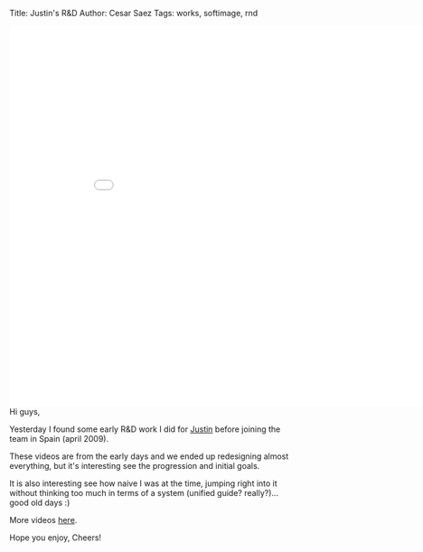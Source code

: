 Title: Justin's R&D
Author: Cesar Saez
Tags: works, softimage, rnd

<div class="flex-video widescreen"><iframe src="//player.vimeo.com/video/80699674?title=0&amp;byline=0&amp;portrait=0" width="900" height="675" frameborder="0" webkitallowfullscreen mozallowfullscreen allowfullscreen></iframe></div>
Hi guys,

Yesterday I found some early R&D work I did for
[Justin](http://justinandtheknightsofvalour.com) before joining the team
in Spain (april 2009).

These videos are from the early days and we ended up redesigning almost
everything, but it's interesting see the progression and initial goals.

It is also interesting see how naive I was at the time, jumping right into it
without thinking too much in terms of a system (unified guide? really?)...
good old days :)

More videos [here](http://vimeo.com/album/2630777).

Hope you enjoy,
Cheers!